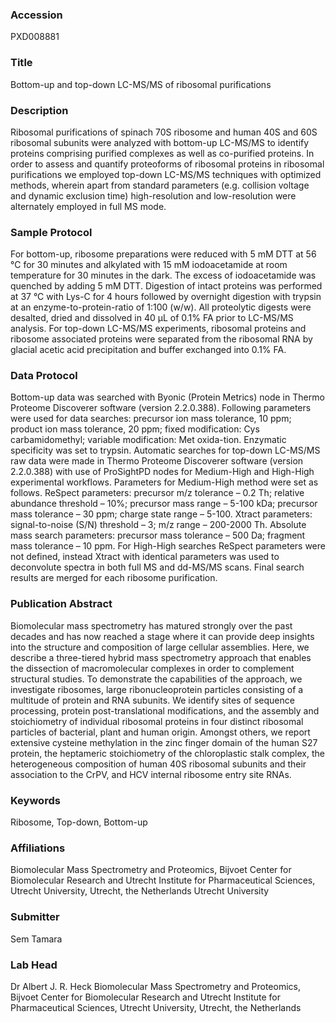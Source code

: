 ### Accession
PXD008881

### Title
Bottom-up and top-down LC-MS/MS of ribosomal purifications

### Description
Ribosomal purifications of spinach 70S ribosome and human 40S and 60S ribosomal subunits were analyzed with bottom-up LC-MS/MS to identify proteins comprising purified complexes as well as co-purified proteins. In order to assess and quantify proteoforms of ribosomal proteins in ribosomal purifications we employed top-down LC-MS/MS techniques with optimized methods, wherein apart from standard parameters (e.g. collision voltage and dynamic exclusion time) high-resolution and low-resolution were alternately employed in full MS mode.

### Sample Protocol
For bottom-up, ribosome preparations were reduced with 5 mM DTT at 56 °C for 30 minutes and alkylated with 15 mM iodoacetamide at room temperature for 30 minutes in the dark. The excess of iodoacetamide was quenched by adding 5 mM DTT. Digestion of intact proteins was performed at 37 °C with Lys-C for 4 hours followed by overnight digestion with trypsin at an enzyme-to-protein-ratio of 1:100 (w/w). All proteolytic digests were desalted, dried and dissolved in 40 µL of 0.1% FA prior to LC-MS/MS analysis. For top-down LC-MS/MS experiments, ribosomal proteins and ribosome associated proteins were separated from the ribosomal RNA by glacial acetic acid precipitation and buffer exchanged into 0.1% FA.

### Data Protocol
Bottom-up data was searched with Byonic (Protein Metrics) node in Thermo Proteome Discoverer software (version 2.2.0.388). Following parameters were used for data searches: precursor ion mass tolerance, 10 ppm; product ion mass tolerance, 20 ppm; fixed modification: Cys carbamidomethyl; variable modification: Met oxida-tion. Enzymatic specificity was set to trypsin.  Automatic searches for top-down LC-MS/MS raw data were made in Thermo Proteome Discoverer software (version 2.2.0.388) with use of ProSightPD nodes for Medium-High and High-High experimental workflows. Parameters for Medium-High method were set as follows. ReSpect parameters: precursor m/z tolerance – 0.2 Th; relative abundance threshold – 10%; precursor mass range – 5-100 kDa; precursor mass tolerance – 30 ppm; charge state range – 5-100. Xtract parameters: signal-to-noise (S/N) threshold – 3; m/z range – 200-2000 Th. Absolute mass search parameters: precursor mass tolerance – 500 Da; fragment mass tolerance – 10 ppm. For High-High searches ReSpect parameters were not defined, instead Xtract with identical parameters was used to deconvolute spectra in both full MS and dd-MS/MS scans. Final search results are merged for each ribosome purification.

### Publication Abstract
Biomolecular mass spectrometry has matured strongly over the past decades and has now reached a stage where it can provide deep insights into the structure and composition of large cellular assemblies. Here, we describe a three-tiered hybrid mass spectrometry approach that enables the dissection of macromolecular complexes in order to complement structural studies. To demonstrate the capabilities of the approach, we investigate ribosomes, large ribonucleoprotein particles consisting of a multitude of protein and RNA subunits. We identify sites of sequence processing, protein post-translational modifications, and the assembly and stoichiometry of individual ribosomal proteins in four distinct ribosomal particles of bacterial, plant and human origin. Amongst others, we report extensive cysteine methylation in the zinc finger domain of the human S27 protein, the heptameric stoichiometry of the chloroplastic stalk complex, the heterogeneous composition of human 40S ribosomal subunits and their association to the CrPV, and HCV internal ribosome entry site RNAs.

### Keywords
Ribosome, Top-down, Bottom-up

### Affiliations
Biomolecular Mass Spectrometry and Proteomics, Bijvoet Center for Biomolecular Research and Utrecht Institute for Pharmaceutical Sciences, Utrecht University, Utrecht, the Netherlands
Utrecht University

### Submitter
Sem Tamara

### Lab Head
Dr Albert J. R. Heck
Biomolecular Mass Spectrometry and Proteomics, Bijvoet Center for Biomolecular Research and Utrecht Institute for Pharmaceutical Sciences, Utrecht University, Utrecht, the Netherlands


